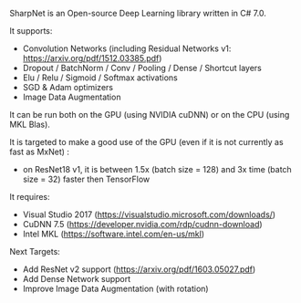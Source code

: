 SharpNet is an Open-source Deep Learning library written in C# 7.0.

It supports:
 - Convolution Networks (including Residual Networks v1: https://arxiv.org/pdf/1512.03385.pdf)
 - Dropout / BatchNorm / Conv / Pooling / Dense / Shortcut layers
 - Elu / Relu / Sigmoid / Softmax activations
 - SGD & Adam optimizers
 - Image Data Augmentation
 
It can be run both on the GPU (using NVIDIA cuDNN) or on the CPU (using MKL Blas).

It is targeted to make a good use of the GPU (even if it is not currently as fast as MxNet) :
 - on ResNet18 v1, it is between 1.5x (batch size = 128) and 3x time (batch size = 32) faster then TensorFlow

It requires:
- Visual Studio 2017 (https://visualstudio.microsoft.com/downloads/)
- CuDNN 7.5 (https://developer.nvidia.com/rdp/cudnn-download)
- Intel MKL (https://software.intel.com/en-us/mkl)

Next Targets:
 - Add ResNet v2 support (https://arxiv.org/pdf/1603.05027.pdf)
 - Add Dense Network support
 - Improve Image Data Augmentation (with rotation)

